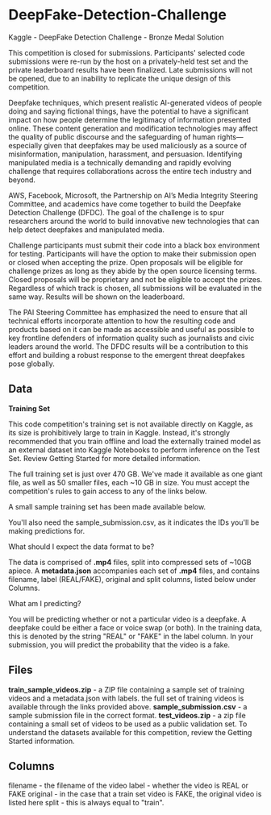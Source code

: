 # DeepFake-Detection-Challenge
Kaggle - DeepFake Detection Challenge - Bronze Medal Solution

This competition is closed for submissions. Participants' selected code submissions were re-run by the host on a privately-held test set and the private leaderboard results have been finalized. Late submissions will not be opened, due to an inability to replicate the unique design of this competition.

Deepfake techniques, which present realistic AI-generated videos of people doing and saying fictional things, have the potential to have a significant impact on how people determine the legitimacy of information presented online. These content generation and modification technologies may affect the quality of public discourse and the safeguarding of human rights—especially given that deepfakes may be used maliciously as a source of misinformation, manipulation, harassment, and persuasion. Identifying manipulated media is a technically demanding and rapidly evolving challenge that requires collaborations across the entire tech industry and beyond.

AWS, Facebook, Microsoft, the Partnership on AI’s Media Integrity Steering Committee, and academics have come together to build the Deepfake Detection Challenge (DFDC). The goal of the challenge is to spur researchers around the world to build innovative new technologies that can help detect deepfakes and manipulated media.

Challenge participants must submit their code into a black box environment for testing. Participants will have the option to make their submission open or closed when accepting the prize. Open proposals will be eligible for challenge prizes as long as they abide by the open source licensing terms. Closed proposals will be proprietary and not be eligible to accept the prizes. Regardless of which track is chosen, all submissions will be evaluated in the same way. Results will be shown on the leaderboard.

The PAI Steering Committee has emphasized the need to ensure that all technical efforts incorporate attention to how the resulting code and products based on it can be made as accessible and useful as possible to key frontline defenders of information quality such as journalists and civic leaders around the world. The DFDC results will be a contribution to this effort and building a robust response to the emergent threat deepfakes pose globally.

## Data

**Training Set**

This code competition's training set is not available directly on Kaggle, as its size is prohibitively large to train in Kaggle. Instead, it's strongly recommended that you train offline and load the externally trained model as an external dataset into Kaggle Notebooks to perform inference on the Test Set. Review Getting Started for more detailed information.

The full training set is just over 470 GB. We've made it available as one giant file, as well as 50 smaller files, each ~10 GB in size. You must accept the competition's rules to gain access to any of the links below.

A small sample training set has been made available below.

You'll also need the sample_submission.csv, as it indicates the IDs you'll be making predictions for.

What should I expect the data format to be?

The data is comprised of **.mp4** files, split into compressed sets of ~10GB apiece. A **metadata.json** accompanies each set of **.mp4** files, and contains filename, label (REAL/FAKE), original and split columns, listed below under Columns.

What am I predicting?

You will be predicting whether or not a particular video is a deepfake. A deepfake could be either a face or voice swap (or both). In the training data, this is denoted by the string "REAL" or "FAKE" in the label column. In your submission, you will predict the probability that the video is a fake.

## Files

**train_sample_videos.zip** - a ZIP file containing a sample set of training videos and a metadata.json with labels. the full set of training videos is available through the links provided above.
**sample_submission.csv** - a sample submission file in the correct format.
**test_videos.zip** - a zip file containing a small set of videos to be used as a public validation set.
To understand the datasets available for this competition, review the Getting Started information.

## Columns

filename - the filename of the video
label - whether the video is REAL or FAKE
original - in the case that a train set video is FAKE, the original video is listed here
split - this is always equal to "train".
